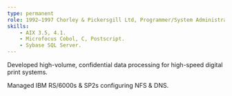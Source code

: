 ```yaml
---
type: permanent
role: 1992–1997 Chorley & Pickersgill Ltd, Programmer/System Administrator
skills:
    - AIX 3.5, 4.1.
    - Microfocus Cobol, C, Postscript.
    - Sybase SQL Server.
---
```

Developed high-volume, confidential data processing for high-speed digital print systems.

Managed IBM RS/6000s & SP2s configuring NFS & DNS.
